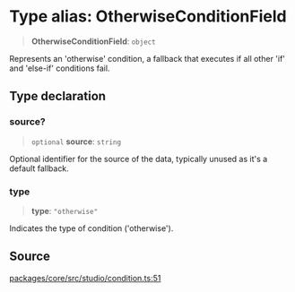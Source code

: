 # Type alias: OtherwiseConditionField

> **OtherwiseConditionField**: `object`

Represents an 'otherwise' condition, a fallback that executes if all other 'if' and 'else-if' conditions fail.

## Type declaration

### source?

> `optional` **source**: `string`

Optional identifier for the source of the data, typically unused as it's a default fallback.

### type

> **type**: `"otherwise"`

Indicates the type of condition ('otherwise').

## Source

[packages/core/src/studio/condition.ts:51](https://github.com/VictorS67/encre/blob/c09849eb59af073bf23be826a912f2ba4f635f93/packages/core/src/studio/condition.ts#L51)
